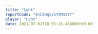 ```yaml
---
title: "Lght"
reportCode: "4nCZHq1zGY9M32tT"
player: "Lght"
date: 2021-07-01T18:55:15.468000+00:00
---
```

